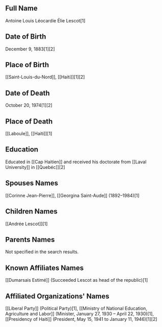 ## Full Name
Antoine Louis Léocardie Élie Lescot[1]

## Date of Birth
December 9, 1883[1][2]

## Place of Birth
[[Saint-Louis-du-Nord]], [[Haiti]][1][2]

## Date of Death
October 20, 1974[1][2]

## Place of Death
[[Laboule]], [[Haiti]][1]

## Education
Educated in [[Cap Haitien]] and received his doctorate from [[Laval University]] in [[Quebéc]][2]

## Spouses Names
[[Corinne Jean-Pierre]], [[Georgina Saint-Aude]] (1892–1984)[1]

## Children Names
[[Andrée Lescot]][1]

## Parents Names
Not specified in the search results.

## Known Affiliates Names
[[Dumarsais Estimé]] (Succeeded Lescot as head of the republic)[1]

## Affiliated Organizations' Names
[[Liberal Party]] (Political Party)[1],
[[Ministry of National Education, Agriculture and Labor]] (Minister, January 27, 1930 – April 22, 1930)[1],
[[Presidency of Haiti]] (President, May 15, 1941 to January 11, 1946)[1][2]


